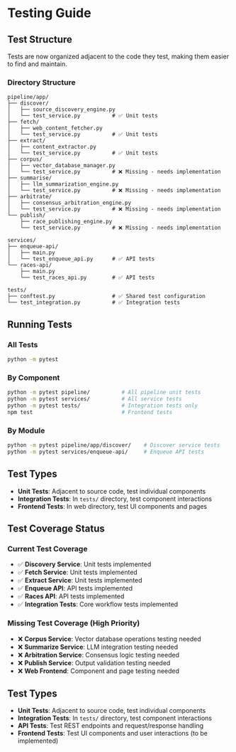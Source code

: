 # Testing Guide

## Test Structure

Tests are now organized adjacent to the code they test, making them easier to find and maintain.

### Directory Structure
```
pipeline/app/
├── discover/
│   ├── source_discovery_engine.py
│   └── test_service.py          # ✅ Unit tests
├── fetch/
│   ├── web_content_fetcher.py
│   └── test_service.py          # ✅ Unit tests
├── extract/
│   ├── content_extractor.py
│   └── test_service.py          # ✅ Unit tests
├── corpus/
│   ├── vector_database_manager.py
│   └── test_service.py          # ❌ Missing - needs implementation
├── summarise/
│   ├── llm_summarization_engine.py
│   └── test_service.py          # ❌ Missing - needs implementation
├── arbitrate/
│   ├── consensus_arbitration_engine.py
│   └── test_service.py          # ❌ Missing - needs implementation
└── publish/
    ├── race_publishing_engine.py
    └── test_service.py          # ❌ Missing - needs implementation

services/
├── enqueue-api/
│   ├── main.py
│   └── test_enqueue_api.py      # ✅ API tests
└── races-api/
    ├── main.py
    └── test_races_api.py        # ✅ API tests

tests/
├── conftest.py                  # ✅ Shared test configuration
└── test_integration.py          # ✅ Integration tests
```

## Running Tests

### All Tests
```bash
python -m pytest
```

### By Component
```bash
python -m pytest pipeline/          # All pipeline unit tests
python -m pytest services/          # All service tests
python -m pytest tests/             # Integration tests only
npm test                            # Frontend tests
```

### By Module
```bash
python -m pytest pipeline/app/discover/    # Discover service tests
python -m pytest services/enqueue-api/     # Enqueue API tests
```

## Test Types

- **Unit Tests**: Adjacent to source code, test individual components
- **Integration Tests**: In `tests/` directory, test component interactions
- **Frontend Tests**: In web directory, test UI components and pages

## Test Coverage Status

### Current Test Coverage
- ✅ **Discovery Service**: Unit tests implemented
- ✅ **Fetch Service**: Unit tests implemented
- ✅ **Extract Service**: Unit tests implemented
- ✅ **Enqueue API**: API tests implemented
- ✅ **Races API**: API tests implemented
- ✅ **Integration Tests**: Core workflow tests implemented

### Missing Test Coverage (High Priority)
- ❌ **Corpus Service**: Vector database operations testing needed
- ❌ **Summarize Service**: LLM integration testing needed
- ❌ **Arbitration Service**: Consensus logic testing needed
- ❌ **Publish Service**: Output validation testing needed
- ❌ **Web Frontend**: Component and page testing needed

## Test Types

- **Unit Tests**: Adjacent to source code, test individual components
- **Integration Tests**: In `tests/` directory, test component interactions
- **API Tests**: Test REST endpoints and request/response handling
- **Frontend Tests**: Test UI components and user interactions (to be implemented)
